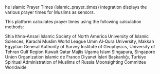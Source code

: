 he Islamic Prayer Times (islamic_prayer_times) integration displays the various prayer times for Muslims as sensors.

This platform calculates prayer times using the following calculation methods:

Shia Ithna-Ansari
Islamic Society of North America
University of Islamic Sciences, Karachi
Muslim World League
Umm Al-Qura University, Makkah
Egyptian General Authority of Survey
Institute of Geophysics, University of Tehran
Gulf Region
Kuwait
Qatar
Majlis Ugama Islam Singapura, Singapore
Union Organization islamic de France
Diyanet İşleri Başkanlığı, Turkiye
Spiritual Administration of Muslims of Russia
Moonsighting Committee Worldwide
